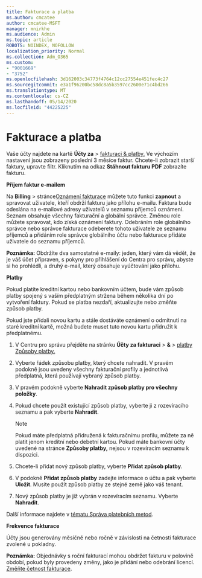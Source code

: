 ```yaml
---
title: Fakturace a platba
ms.author: cmcatee
author: cmcatee-MSFT
manager: mnirkhe
ms.audience: Admin
ms.topic: article
ROBOTS: NOINDEX, NOFOLLOW
localization_priority: Normal
ms.collection: Adm_O365
ms.custom:
- "9001669"
- "3752"
ms.openlocfilehash: 3d162003c34773f4764c12cc27554e451fec4c27
ms.sourcegitcommit: e3a1f96200bc58dc8a5b3597cc2600e71c4bd266
ms.translationtype: MT
ms.contentlocale: cs-CZ
ms.lasthandoff: 05/14/2020
ms.locfileid: "44225225"
---
```

# <a name="billing-and-payment"></a>Fakturace a platba

Vaše účty najdete na kartě **Účty za**  >  [fakturaci & platby.](https://go.microsoft.com/fwlink/p/?linkid=848039)  Ve výchozím nastavení jsou zobrazeny poslední 3 měsíce faktur.  Chcete-li zobrazit starší faktury, upravte filtr.  Kliknutím na odkaz **Stáhnout fakturu PDF** zobrazíte fakturu.

**Příjem faktur e-mailem**

Na **Billing**  >  stránce[Oznámení fakturace](https://go.microsoft.com/fwlink/p/?linkid=853212) můžete tuto funkci **zapnout** a spravovat uživatele, kteří obdrží fakturu jako přílohu e-mailu. Faktura bude odeslána na e-mailové adresy uživatelů v seznamu příjemců oznámení. Seznam obsahuje všechny fakturační a globální správce.  Změnou role můžete spravovat, kdo získá oznámení faktury.  Odebráním role globálního správce nebo správce fakturace odeberete tohoto uživatele ze seznamu příjemců a přidáním role správce globálního účtu nebo fakturace přidáte uživatele do seznamu příjemců.

**Poznámka:** Obdržíte dva samostatné e-maily: jeden, který vám dá vědět, že je váš účet připraven, s pokyny pro přihlášení do Centra pro správu, abyste si ho prohlédli, a druhý e-mail, který obsahuje vyúčtování jako přílohu.

**Platby**

Pokud platíte kreditní kartou nebo bankovním účtem, bude vám způsob platby spojený s vaším předplatným stržena během několika dní po vytvoření faktury. Pokud se platba nezdaří, aktualizujte nebo změňte způsob platby.

Pokud jste přidali novou kartu a stále dostáváte oznámení o odmítnutí na staré kreditní kartě, možná budete muset tuto novou kartu přidružit k předplatnému.

1. V Centru pro správu přejděte na stránku **Účty za fakturaci**  >  **&**  >  [platby Způsoby platby.](https://go.microsoft.com/fwlink/p/?linkid=2018806)

2. Vyberte řádek způsobu platby, který chcete nahradit. V pravém podokně jsou uvedeny všechny fakturační profily a jednotlivá předplatná, která používají vybraný způsob platby.

3. V pravém podokně vyberte **Nahradit způsob platby pro všechny položky**.

4. Pokud chcete použít existující způsob platby, vyberte ji z rozevíracího seznamu a pak vyberte **Nahradit**.

    > [!NOTE]
    > Pokud máte předplatná přidružená k fakturačnímu profilu, můžete za ně platit jenom kreditní nebo debetní kartou. Pokud máte bankovní účty uvedené na stránce **Způsoby platby,** nejsou v rozevíracím seznamu k dispozici.

5. Chcete-li přidat nový způsob platby, vyberte **Přidat způsob platby**.

6. V podokně **Přidat způsob platby** zadejte informace o účtu a pak vyberte **Uložit**. Musíte použít způsob platby ze stejné země jako váš tenant.

7. Nový způsob platby je již vybrán v rozevíracím seznamu. Vyberte **Nahradit**.

Další informace najdete v [tématu Správa platebních metod](https://docs.microsoft.com/microsoft-365/commerce/billing-and-payments/manage-payment-methods).

**Frekvence fakturace**

Účty jsou generovány měsíčně nebo ročně v závislosti na četnosti fakturace zvolené u pokladny.  

**Poznámka:** Objednávky s roční fakturací mohou obdržet fakturu v polovině období, pokud byly provedeny změny, jako je přidání nebo odebrání licencí. [Změňte četnost fakturace](https://docs.microsoft.com/microsoft-365/commerce/billing-and-payments/change-payment-frequency).
